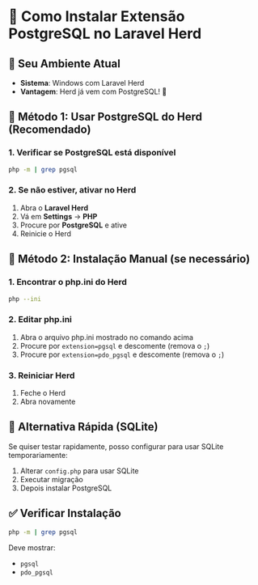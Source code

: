 # 🐘 Como Instalar Extensão PostgreSQL no Laravel Herd

## 📍 Seu Ambiente Atual
- **Sistema**: Windows com Laravel Herd
- **Vantagem**: Herd já vem com PostgreSQL! 🎉

## 🚀 Método 1: Usar PostgreSQL do Herd (Recomendado)

### 1. Verificar se PostgreSQL está disponível
```bash
php -m | grep pgsql
```

### 2. Se não estiver, ativar no Herd
1. Abra o **Laravel Herd**
2. Vá em **Settings** → **PHP**
3. Procure por **PostgreSQL** e ative
4. Reinicie o Herd

## 🔧 Método 2: Instalação Manual (se necessário)

### 1. Encontrar o php.ini do Herd
```bash
php --ini
```

### 2. Editar php.ini
1. Abra o arquivo php.ini mostrado no comando acima
2. Procure por `extension=pgsql` e descomente (remova o `;`)
3. Procure por `extension=pdo_pgsql` e descomente (remova o `;`)

### 3. Reiniciar Herd
1. Feche o Herd
2. Abra novamente

## 🚀 Alternativa Rápida (SQLite)

Se quiser testar rapidamente, posso configurar para usar SQLite temporariamente:

1. Alterar `config.php` para usar SQLite
2. Executar migração
3. Depois instalar PostgreSQL

## ✅ Verificar Instalação
```bash
php -m | grep pgsql
```

Deve mostrar:
- `pgsql`
- `pdo_pgsql`
